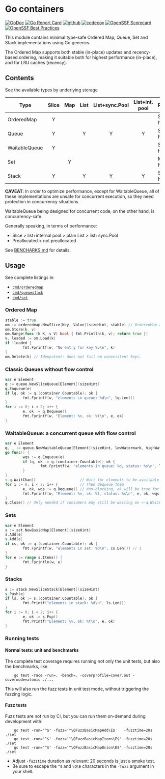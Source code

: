 # Go containers

[![GoDoc](https://pkg.go.dev/badge/github.com/fgm/container)](https://pkg.go.dev/github.com/fgm/container)
[![Go Report Card](https://goreportcard.com/badge/github.com/fgm/container)](https://goreportcard.com/report/github.com/fgm/container)
[![github](https://github.com/fgm/container/actions/workflows/workflow.yml/badge.svg)](https://github.com/fgm/container/actions/workflows/workflow.yml)
[![codecov](https://codecov.io/gh/fgm/container/branch/main/graph/badge.svg?token=8YYX1B720M)](https://codecov.io/gh/fgm/container)
[![OpenSSF Scorecard](https://api.securityscorecards.dev/projects/github.com/fgm/container/badge)](https://securityscorecards.dev/viewer/?uri=github.com/fgm/container)
[![OpenSSF Best Practices](https://www.bestpractices.dev/projects/10245/badge)](https://www.bestpractices.dev/projects/10245)

This module contains minimal type-safe Ordered Map, Queue, Set and Stack implementations
using Go generics.

The Ordered Map supports both stable (in-place) updates and recency-based ordering,
making it suitable both for highest performance (in-place), and for LRU caches (recency).

## Contents

See the available types by underlying storage

| Type          | Slice | Map | List | List+sync.Pool | List+int. pool | Recommended          |
|---------------|:-----:|:---:|:----:|:--------------:|:--------------:|----------------------|
| OrderedMap    |   Y   |     |      |                |                | Slice with size hint |
| Queue         |   Y   |     |  Y   |       Y        |       Y        | Slice with size hint |
| WaitableQueue |   Y   |     |      |                |                | Slice with size hint |
| Set           |       |  Y  |      |                |                | Map with size hint   |
| Stack         |   Y   |     |  Y   |       Y        |       Y        | Slice with size hint |


**CAVEAT**: In order to optimize performance, except for WaitableQueue,
all of these implementations are unsafe for concurrent execution,
so they need protection in concurrency situations.

WaitableQueue being designed for concurrent code, on the other hand, is concurrency-safe.

Generally speaking, in terms of performance:

- Slice > list+internal pool > plain List > list+sync.Pool
- Preallocated > not preallocated

See [BENCHARKS.md](BENCHMARKS.md) for details.

## Usage

See complete listings in:

- [`cmd/orderedmap`](cmd/orderedmap/real_main.go)
- [`cmd/queuestack`](cmd/queuestack/real_main.go)
- [`cmd/set`](cmd/set/real_main.go)

### Ordered Map

```go
stable := true
om := orderedmap.NewSlice[Key, Value](sizeHint, stable) // OrderedMap and Countable
om.Store(k, v)
om.Range(func (k K, v V) bool { fmt.Println(k, v); return true })
v, loaded := om.Load(k)
if !loaded {
        fmt.Fprintf(w, "No entry for key %v\n", k)
}
om.Delete(k) // Idempotent: does not fail on nonexistent keys.
```

### Classic Queues without flow control

```go
var e Element
q := queue.NewSliceQueue[Element](sizeHint)
q.Enqueue(e)
if lq, ok := q.(container.Countable); ok {
        fmt.Fprintf(w, "elements in queue: %d\n", lq.Len())
}
for i := 0; i < 2; i++ {
        e, ok := q.Dequeue()
        fmt.Fprintf(w, "Element: %v, ok: %t\n", e, ok)
}
```

### WaitableQueue: a concurrent queue with flow control

```go
var e Element
q, _ := queue.NewWaitableQueue[Element](sizeHint, lowWatermark, highWatermark)
go func() {
        wqs := q.Enqueue(e)
        if lq, ok := q.(container.Countable); ok {
                fmt.Fprintf(w, "elements in queue: %d, status: %s\n", lq.Len(), wqs)
        }
}
<-q.WaitChan()                    // Wait for elements to be available to dequeue
for i := 0; i < 2; i++ {          // Then dequeue them
        e, ok, wqs := q.Dequeue() // Non-blocking, ok will be true for the first and false for the second 
        fmt.Fprintf(w, "Element: %v, ok: %t, status: %s\n", e, ok, wqs)
}
q.Close() // Only needed if consumers may still be waiting on <-q.WaitChan
```

### Sets

```go
var e Element
s := set.NewBasicMap[Element](sizeHint)
s.Add(e)
s.Add(e)
if cs, ok := q.(container.Countable); ok {
        fmt.Fprintf(w, "elements in set: %d\n", cs.Len()) // 1
}
for e := range s.Items() {
        fmt.Fprintln(w, e)
}

```

### Stacks

```go
s := stack.NewSliceStack[Element](sizeHint)
s.Push(e)
if ls, ok := s.(container.Countable); ok {
        fmt.Printf("elements in stack: %d\n", ls.Len())
}
for i := 0; i < 2; i++ {
        e, ok := s.Pop()
        fmt.Printf("Element: %v, ok: %t\n", e, ok)
}
```

### Running tests
#### Normal tests: unit and benchmarks

The complete test coverage requires running not only the unit tests, but also
the benchmarks, like:

```
    go test -race -run=. -bench=. -coverprofile=cover.out -covermode=atomic ./...
```

This will also run the fuzz tests in unit test mode, without triggering the fuzzing logic.


#### Fuzz tests

Fuzz tests are not run by CI, but you can run them on-demand during development with:

```
    go test -run='^$' -fuzz='^\QFuzzBasicMapAdd\E$'   -fuzztime=20s ./set
    go test -run='^$' -fuzz='^\QFuzzBasicMapItems\E$' -fuzztime=20s ./set
    go test -run='^$' -fuzz='^\QFuzzBasicMapUnion\E$' -fuzztime=20s ./set
``` 

- Adjust `-fuzztime` duration as relevant: 20 seconds is just a smoke test.
- Be sure to escape the `^$` and `\Q\E` characters in the `-fuzz` argument in your shell.
